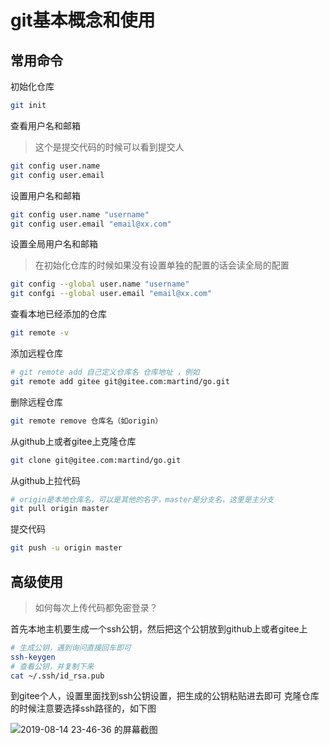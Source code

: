 # git基本概念和使用

## 常用命令

初始化仓库
```bash
git init
```
查看用户名和邮箱
> 这个是提交代码的时候可以看到提交人
```bash
git config user.name
git config user.email
```
设置用户名和邮箱
```bash
git config user.name "username"
git config user.email "email@xx.com"
```
设置全局用户名和邮箱
> 在初始化仓库的时候如果没有设置单独的配置的话会读全局的配置

```bash
git config --global user.name "username"
git confgi --global user.email "email@xx.com"
```
查看本地已经添加的仓库
```bash
git remote -v
```
添加远程仓库
```bash
# git remote add 自己定义仓库名 仓库地址 ，例如
git remote add gitee git@gitee.com:martind/go.git
```
删除远程仓库
```bash
git remote remove 仓库名（如origin）
```

从github上或者gitee上克隆仓库
```bash
git clone git@gitee.com:martind/go.git
```

从github上拉代码
```bash
# origin是本地仓库名，可以是其他的名字，master是分支名，这里是主分支
git pull origin master
```

提交代码
```bash
git push -u origin master
```

## 高级使用

> 如何每次上传代码都免密登录？

首先本地主机要生成一个ssh公钥，然后把这个公钥放到github上或者gitee上
```bash
# 生成公钥，遇到询问直接回车即可
ssh-keygen
# 查看公钥，并复制下来
cat ~/.ssh/id_rsa.pub
```
到gitee个人，设置里面找到ssh公钥设置，把生成的公钥粘贴进去即可
克隆仓库的时候注意要选择ssh路径的，如下图

![2019-08-14 23-46-36 的屏幕截图](http://qn.martind.cn/2019-08-14%2023-46-36%20的屏幕截图.png)